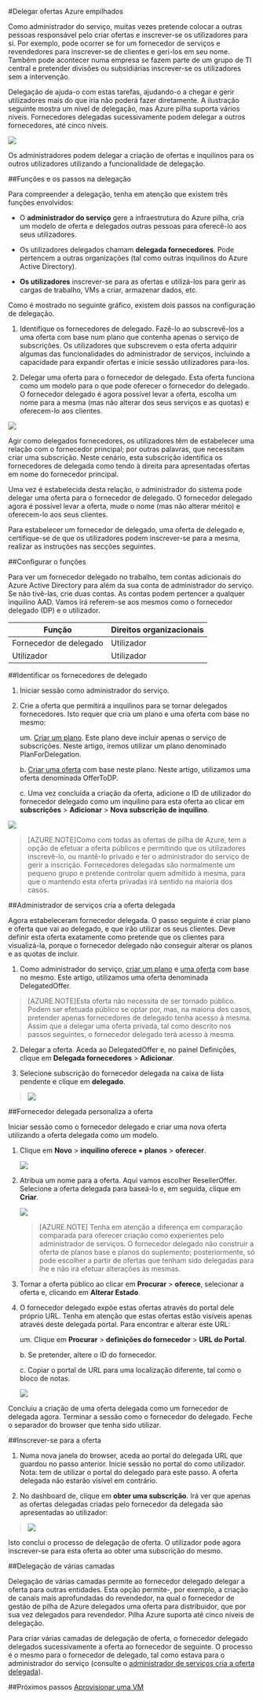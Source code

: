 <properties
    pageTitle="Delegar ofertas Azure empilhados | Microsoft Azure"
    description="Saiba como colocar outras pessoas responsável pelo criar ofertas e inscrever-se os utilizadores para si."
    services="azure-stack"
    documentationCenter=""
    authors="AlfredoPizzirani"
    manager="byronr"
    editor=""/>

<tags
    ms.service="azure-stack"
    ms.workload="na"
    ms.tgt_pltfrm="na"
    ms.devlang="na"
    ms.topic="article"
    ms.date="10/07/2016"
    ms.author="alfredop"/>



#<a name="delegating-offers-in-azure-stack"></a>Delegar ofertas Azure empilhados


Como administrador do serviço, muitas vezes pretende colocar a outras pessoas responsável pelo criar ofertas e inscrever-se os utilizadores para si. Por exemplo, pode ocorrer se for um fornecedor de serviços e revendedores para inscrever-se de clientes e geri-los em seu nome. Também pode acontecer numa empresa se fazem parte de um grupo de TI central e pretender divisões ou subsidiárias inscrever-se os utilizadores sem a intervenção.

Delegação de ajuda-o com estas tarefas, ajudando-o a chegar e gerir utilizadores mais do que iria não poderá fazer diretamente. A ilustração seguinte mostra um nível de delegação, mas Azure pilha suporta vários níveis. Fornecedores delegadas sucessivamente podem delegar a outros fornecedores, até cinco níveis.

![](media/azure-stack-delegated-provider/image1.png)

Os administradores podem delegar a criação de ofertas e inquilinos para os outros utilizadores utilizando a funcionalidade de delegação.

##<a name="roles-and-steps-in-delegation"></a>Funções e os passos na delegação


Para compreender a delegação, tenha em atenção que existem três funções envolvidos:

-   O **administrador do serviço** gere a infraestrutura do Azure pilha, cria um modelo de oferta e delegados outras pessoas para oferecê-lo aos seus utilizadores.

-   Os utilizadores delegados chamam **delegada fornecedores**. Pode pertencem a outras organizações (tal como outras inquilinos do Azure Active Directory).

-   **Os utilizadores** inscrever-se para as ofertas e utilizá-los para gerir as cargas de trabalho, VMs a criar, armazenar dados, etc.

Como é mostrado no seguinte gráfico, existem dois passos na configuração de delegação.

1.  Identifique os fornecedores de delegado. Fazê-lo ao subscrevê-los a uma oferta com base num plano que contenha apenas o serviço de subscrições.
    Os utilizadores que subscrevem o esta oferta adquirir algumas das funcionalidades do administrador de serviços, incluindo a capacidade para expandir ofertas e inicie sessão utilizadores para-los.

2.  Delegar uma oferta para o fornecedor de delegado. Esta oferta funciona como um modelo para o que pode oferecer o fornecedor do delegado. O fornecedor delegado é agora possível levar a oferta, escolha um nome para a mesma (mas não alterar dos seus serviços e as quotas) e oferecem-lo aos clientes.

![](media/azure-stack-delegated-provider/image2.png)

Agir como delegados fornecedores, os utilizadores têm de estabelecer uma relação com o fornecedor principal; por outras palavras, que necessitam criar uma subscrição. Neste cenário, esta subscrição identifica os fornecedores de delegada como tendo à direita para apresentadas ofertas em nome do fornecedor principal.

Uma vez é estabelecida desta relação, o administrador do sistema pode delegar uma oferta para o fornecedor de delegado. O fornecedor delegado agora é possível levar a oferta, mude o nome (mas não alterar mérito) e oferecem-lo aos seus clientes.

Para estabelecer um fornecedor de delegado, uma oferta de delegado e, certifique-se de que os utilizadores podem inscrever-se para a mesma, realizar as instruções nas secções seguintes.

##<a name="set-up-roles"></a>Configurar o funções


Para ver um fornecedor delegado no trabalho, tem contas adicionais do Azure Active Directory para além da sua conta de administrador do serviço. Se não tivê-las, crie duas contas. As contas podem pertencer a qualquer inquilino AAD. Vamos irá referem-se aos mesmos como o fornecedor delegado (DP) e o utilizador.

| **Função** | **Direitos organizacionais** |
| -------------------- | ----------------------- |
|  Fornecedor de delegado | Utilizador |
| Utilizador | Utilizador |

##<a name="identify-the-delegated-providers"></a>Identificar os fornecedores de delegado


1.  Iniciar sessão como administrador do serviço.

2.  Crie a oferta que permitirá a inquilinos para se tornar delegados fornecedores. Isto requer que cria um plano e uma oferta com base no mesmo:

    um.  [Criar um plano](azure-stack-create-plan.md).
        Este plano deve incluir apenas o serviço de subscrições. Neste artigo, iremos utilizar um plano denominado PlanForDelegation.

    b.  [Criar uma oferta](azure-stack-create-offer.md) 
     com base neste plano. Neste artigo, utilizamos uma oferta denominada OfferToDP.

    c.  Uma vez concluída a criação da oferta, adicione o ID de utilizador do fornecedor delegado como um inquilino para esta oferta ao clicar em     **subscrições** &gt; **Adicionar** &gt; **Nova subscrição de inquilino**.

  ![](media/azure-stack-delegated-provider/image3.png)

> [AZURE.NOTE]Como com todas as ofertas de pilha de Azure, tem a opção de efetuar a oferta públicos e permitindo que os utilizadores inscrevê-lo, ou mantê-lo privado e ter o administrador do serviço de gerir a inscrição. Fornecedores delegadas são normalmente um pequeno grupo e pretende controlar quem admitido à mesma, para que o mantendo esta oferta privadas irá sentido na maioria dos casos.

##<a name="service-admin-creates-the-delegated-offer"></a>Administrador de serviços cria a oferta delegada


Agora estabeleceram fornecedor delegada. O passo seguinte é criar plano e oferta que vai ao delegado, e que irão utilizar os seus clientes. Deve definir esta oferta exatamente como pretende que os clientes para visualizá-la, porque o fornecedor delegado não conseguir alterar os planos e as quotas de incluir.

1.  Como administrador do serviço, [criar um plano](azure-stack-create-plan.md) e [uma oferta](azure-stack-create-offer.md) com base no mesmo. Este artigo, utilizamos uma oferta denominada DelegatedOffer.
> [AZURE.NOTE]Esta oferta não necessita de ser tornado público. Podem ser efetuada público se optar por, mas, na maioria dos casos, pretender apenas fornecedores de delegado tenha acesso à mesma. Assim que a delegar uma oferta privada, tal como descrito nos passos seguintes, o fornecedor delegado terá acesso à mesma.

2.  Delegar a oferta. Aceda ao DelegatedOffer e, no painel Definições, clique em **Delegada fornecedores** &gt; **Adicionar**.

3.  Selecione subscrição do fornecedor delegada na caixa de lista pendente e clique em **delegado**.

> ![](media/azure-stack-delegated-provider/image4.png)

##<a name="delegated-provider-customizes-the-offer"></a>Fornecedor delegada personaliza a oferta


Iniciar sessão como o fornecedor delegado e criar uma nova oferta utilizando a oferta delegada como um modelo.

1.  Clique em **Novo** &gt; **inquilino oferece + planos** &gt; **oferecer**.


    ![](media/azure-stack-delegated-provider/image5.png)


2.  Atribua um nome para a oferta. Aqui vamos escolher ResellerOffer. Selecione a oferta delegada para baseá-lo e, em seguida, clique em **Criar**.
    
    ![](media/azure-stack-delegated-provider/image6.png)


    >[AZURE.NOTE] Tenha em atenção a diferença em comparação comparada para oferecer criação como experientes pelo administrador de serviços. O fornecedor delegado não construir a oferta de planos base e planos do suplemento; posteriormente, só pode escolher a partir de ofertas que tenham sido delegadas para lhe e não irá efetuar alterações às mesmas.

3. Tornar a oferta público ao clicar em **Procurar** &gt; **oferece**, selecionar a oferta e, clicando em **Alterar Estado**.

4. O fornecedor delegado expõe estas ofertas através do portal dele próprio URL. Tenha em atenção que estas ofertas estão visíveis apenas através deste delegada portal. Para encontrar e alterar este URL:

    um.  Clique em **Procurar** &gt; **definições do fornecedor** &gt; **URL do Portal**.

    b.  Se pretender, altere o ID do fornecedor.

    c.  Copiar o portal de URL para uma localização diferente, tal como o bloco de notas.

    ![](media/azure-stack-delegated-provider/image7.png)
<!-- -->
Concluiu a criação de uma oferta delegada como um fornecedor de delegada agora. Terminar a sessão como o fornecedor do delegado. Feche o separador do browser que tenha sido utilizar.

##<a name="sign-up-for-the-offer"></a>Inscrever-se para a oferta


1.  Numa nova janela do browser, aceda ao portal do delegada URL que guardou no passo anterior. Inicie sessão no portal do como utilizador. Nota: tem de utilizar o portal do delegado para este passo. A oferta delegada não estarão visível em contrário.

2.  No dashboard de, clique em **obter uma subscrição**. Irá ver que apenas as ofertas delegadas criadas pelo fornecedor da delegada são apresentadas ao utilizador:

> ![](media/azure-stack-delegated-provider/image8.png)

Isto conclui o processo de delegação de oferta. O utilizador pode agora inscrever-se para esta oferta ao obter uma subscrição do mesmo.

##<a name="multiple-tier-delegation"></a>Delegação de várias camadas


Delegação de várias camadas permite ao fornecedor delegado delegar a oferta para outras entidades. Esta opção permite-, por exemplo, a criação de canais mais aprofundadas do revendedor, na qual o fornecedor de gestão de pilha de Azure delegados uma oferta para distribuidor, que por sua vez delegados para revendedor.
Pilha Azure suporta até cinco níveis de delegação.

Para criar várias camadas de delegação de oferta, o fornecedor delegado delegados sucessivamente a oferta ao fornecedor de seguinte. O processo é o mesmo para o fornecedor de delegado, tal como estava para o administrador do serviço (consulte o [administrador de serviços cria a oferta delegada](#service-admin-creates-the-delegated-offer)).

##<a name="next-steps"></a>Próximos passos
[Aprovisionar uma VM](azure-stack-provision-vm.md)
